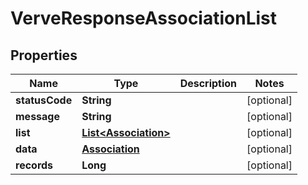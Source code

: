 
# VerveResponseAssociationList

## Properties
Name | Type | Description | Notes
------------ | ------------- | ------------- | -------------
**statusCode** | **String** |  |  [optional]
**message** | **String** |  |  [optional]
**list** | [**List&lt;Association&gt;**](Association.md) |  |  [optional]
**data** | [**Association**](Association.md) |  |  [optional]
**records** | **Long** |  |  [optional]



